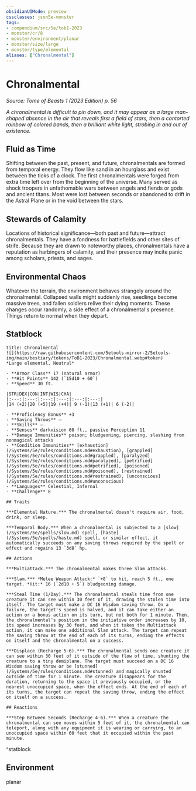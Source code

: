 ```yaml
---
obsidianUIMode: preview
cssclasses: json5e-monster
tags:
- compendium/src/5e/tob1-2023
- monster/cr/8
- monster/environment/planar
- monster/size/large
- monster/type/elemental
aliases: ["Chronalmental"]
---
```

# Chronalmental
*Source: Tome of Beasts 1 (2023 Edition) p. 56*  

*A chronalmental is difficult to pin down, and it may appear as a large man-shaped absence in the air that reveals first a field of stars, then a contorted rainbow of colored bands, then a brilliant white light, strobing in and out of existence.*

## Fluid as Time

Shifting between the past, present, and future, chronalmentals are formed from temporal energy. They flow like sand in an hourglass and exist between the ticks of a clock. The first chronalmentals were forged from extra time left over from the beginning of the universe. Many served as shock troopers in unfathomable wars between angels and fiends or gods and ancient titans. Most were lost between seconds or abandoned to drift in the Astral Plane or in the void between the stars.

## Stewards of Calamity

Locations of historical significance—both past and future—attract chronalmentals. They have a fondness for battlefields and other sites of strife. Because they are drawn to noteworthy places, chronalmentals have a reputation as harbingers of calamity, and their presence may incite panic among scholars, priests, and sages.

## Environmental Chaos

Whatever the terrain, the environment behaves strangely around the chronalmental. Collapsed walls might suddenly rise, seedlings become massive trees, and fallen soldiers relive their dying moments. These changes occur randomly, a side effect of a chronalmental's presence. Things return to normal when they depart.

## Statblock

```ad-statblock
title: Chronalmental
![](https://raw.githubusercontent.com/5etools-mirror-2/5etools-img/main/bestiary/tokens/ToB1-2023/Chronalmental.webp#token)
*Large elemental, Neutral*

- **Armor Class** 17 (natural armor)
- **Hit Points** 142 (`15d10 + 60`)
- **Speed** 30 ft.

|STR|DEX|CON|INT|WIS|CHA|
|:---:|:---:|:---:|:---:|:---:|:---:|
|14 (+2)|20 (+5)|19 (+4)| 9 (-1)|13 (+1)| 6 (-2)|

- **Proficiency Bonus** +3
- **Saving Throws** ⏤
- **Skills** ⏤
- **Senses** darkvision 60 ft., passive Perception 11
- **Damage Immunities** poison; bludgeoning, piercing, slashing from nonmagical attacks
- **Condition Immunities** [exhaustion](/Systems/5e/rules/conditions.md#exhaustion), [grappled](/Systems/5e/rules/conditions.md#grappled), [paralyzed](/Systems/5e/rules/conditions.md#paralyzed), [petrified](/Systems/5e/rules/conditions.md#petrified), [poisoned](/Systems/5e/rules/conditions.md#poisoned), [restrained](/Systems/5e/rules/conditions.md#restrained), [unconscious](/Systems/5e/rules/conditions.md#unconscious)
- **Languages** Celestial, Infernal
- **Challenge** 8

## Traits

***Elemental Nature.*** The chronalmental doesn't require air, food, drink, or sleep.

***Temporal Body.*** When a chronalmental is subjected to a [slow](/Systems/5e/spells/slow.md) spell, [haste](/Systems/5e/spells/haste.md) spell, or similar effect, it automatically succeeds on any saving throws required by the spell or effect and regains 13 `3d8` hp.

## Actions

***Multiattack.*** The chronalmental makes three Slam attacks.

***Slam.*** *Melee Weapon Attack:* `+8` to hit, reach 5 ft., one target. *Hit:* 16 (`2d10 + 5`) bludgeoning damage.

***Steal Time (1/Day).*** The chronalmental steals time from one creature it can see within 30 feet of it, drawing the stolen time into itself. The target must make a DC 16 Wisdom saving throw. On a failure, the target's speed is halved, and it can take either an action or a bonus action on its turn, but not both for 1 minute. Then, the chronalmental's position in the initiative order increases by 10, its speed increases by 30 feet, and when it takes the Multiattack action, it can make one additional Slam attack. The target can repeat the saving throw at the end of each of its turns, ending the effects on itself and the chronalmental on a success.

***Displace (Recharge 5-6).*** The chronalmental sends one creature it can see within 30 feet of it outside of the flow of time, shunting the creature to a tiny demiplane. The target must succeed on a DC 16 Wisdom saving throw or be [stunned](/Systems/5e/rules/conditions.md#stunned) and magically shunted outside of time for 1 minute. The creature disappears for the duration, returning to the space it previously occupied, or the nearest unoccupied space, when the effect ends. At the end of each of its turns, the target can repeat the saving throw, ending the effect on itself on a success.

## Reactions

***Step Between Seconds (Recharge 4-6).*** When a creature the chronalmental can see moves within 5 feet of it, the chronalmental can teleport, along with any equipment it is wearing or carrying, to an unoccupied space within 60 feet that it occupied within the past minute.
```
^statblock

## Environment

planar